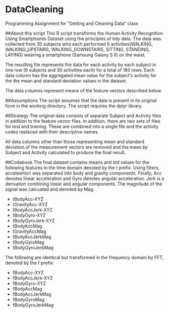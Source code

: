 # DataCleaning
Programming Assignment for "Getting and Cleaning Data" class

##About this script
This R script transforms the Human Activity Recognition Using Smartphones Dataset using the principles of tidy data. The data was collected from 30 subjects who each performed 6 activities(WALKING, WALKING_UPSTAIRS, WALKING_DOWNSTAIRS, SITTING, STANDING, LAYING) wearing a smartphone (Samsung Galaxy S II) on the waist.

The resulting file represents the data for each activity by each subject in one row (6 subjects and 30 activities each) for a total of 180 rows. Each data column has the aggregated mean value for the subject's activity for the the mean and standard deviation values in the dataset.

The data columns represent means of the feature vectors described below.

##Assumptions
The script assumes that the data is present in its original form in the working directory.
The script requires the dplyr library.

##Strategy
The original data consists of separate Subject and Activity files in addition to the feature vector files. In addition, there are two sets of files for test and training. These are combined into a single file and the activity codes replaced with their descriptive names.

All data columns other than those representing mean and standard deviation of the measurement vectors are removed and the mean by Subject and Activity calculated to produce the final result. 

##Codebook
The final dataset contains means and std values for the following features in the time domain denoted by the t prefix. Using filters, acceleartion was separated into body and gravity components. Finally, Acc denotes linear acceleration and Gyro denotes angular acceleration. Jerk is a derivation combining linear and angular components. The magnitude of the signal was calcuated and denoted by Mag.

- tBodyAcc-XYZ
- tGravityAcc-XYZ
- tBodyAccJerk-XYZ
- tBodyGyro-XYZ
- tBodyGyroJerk-XYZ
- tBodyAccMag
- tGravityAccMag
- tBodyAccJerkMag
- tBodyGyroMag
- tBodyGyroJerkMag

The following are identical but transformed in the frequency domain by FFT, denoted by the f prefix:

- fBodyAcc-XYZ
- fBodyAccJerk-XYZ
- fBodyGyro-XYZ
- fBodyAccMag
- fBodyAccJerkMag
- fBodyGyroMag
- fBodyGyroJerkMag

